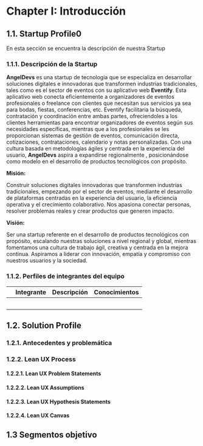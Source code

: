 # Chapter I: Introducción

## 1.1. Startup Profile0
En esta sección se encuentra la descripción de nuestra Startup

### 1.1.1. Descripción de la Startup
**AngelDevs** es una startup de tecnologia que se especializa en desarrollar soluciones digitales e innovadoras que transformen industrias tradicionales, tales como es el sector de eventos con su aplicativo web **Eventify**. Esta aplicativo web conecta eficientemente a organizadores de eventos profesionales o freelance con clientes que necesitan sus servicios ya sea para bodas, fiestas, conferencias, etc. Eventify facilitaria la búsqueda, contratación y coordinación entre ambas partes, ofreciendoles a los clientes herramientas para encontrar organizadores de eventos según sus necesidades específicas, mientras que a los profesionales se les proporcionan sistemas de gestión de eventos, comunicación directa, cotizaciones, contrataciones, calendario y notas personalizadas. Con una cultura basada en metodologías ágiles y centrada en la experiencia del usuario, **AngelDevs** aspira a expandirse regionalmente , posicionándose como modelo en el desarrollo de productos tecnológicos con propósito.

**Misión:**

Construir soluciones digitales innovadoras que transformen industrias tradicionales, empezando por el sector de eventos, mediante el desarrollo de plataformas centradas en la experiencia del usuario, la eficiencia operativa y el crecimiento colaborativo.
Nos apasiona conectar personas, resolver problemas reales y crear productos que generen impacto.

**Visión:**

Ser una startup referente en el desarrollo de productos tecnológicos con propósito, escalando nuestras soluciones a nivel regional y global, mientras fomentamos una cultura de trabajo ágil, creativa y centrada en la mejora continua.
Aspiramos a liderar con innovación, empatía y compromiso con nuestros usuarios y la sociedad.


### 1.1.2. Perfiles de integrantes del equipo

|                                                                | Integrante                     | Descripción                                                                                                                                                                                                                                                                                                                                                                    | Conocimientos                                                            |
|----------------------------------------------------------------|--------------------------------|--------------------------------------------------------------------------------------------------------------------------------------------------------------------------------------------------------------------------------------------------------------------------------------------------------------------------------------------------------------------------------|--------------------------------------------------------------------------|
|                                                                |                                |                                                                                                                                                                                                                                                                                                                                                                                |                                                                          |
|                                                                |                                |                                                                                                                                                                                                                                                                                                                                                                                |                                                                          |
|                                                                |                                |                                                                                                                                                                                                                                                                                                                                                                                |                                                                          |
|                                                                |                                |                                                                                                                                                                                                                                                                                                                                                                                |                                                                          |
|                                                                |                                |                                                                                                                                                                                                                                                                                                                                                                                |                                                                          |                                 
## 1.2. Solution Profile

### 1.2.1. Antecedentes y problemática


### 1.2.2. Lean UX Process

#### 1.2.2.1. Lean UX Problem Statements


#### 1.2.2.2. Lean UX Assumptions


#### 1.2.2.3. Lean UX Hypothesis Statements


#### 1.2.2.4. Lean UX Canvas


## 1.3 Segmentos objetivo
